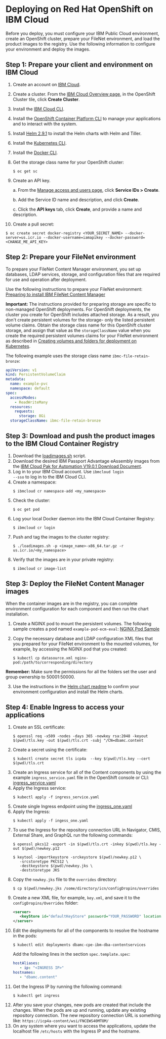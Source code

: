 # Deploying on Red Hat OpenShift on IBM Cloud

Before you deploy, you must configure your IBM Public Cloud environment, create an OpenShift cluster, prepare your FileNet environment, and load the product images to the registry. Use the following information to configure your environment and deploy the images.


## Step 1: Prepare your client and environment on IBM Cloud

1. Create an account on [IBM Cloud](https://cloud.ibm.com/kubernetes/registry/main/start).
2. Create a cluster. 
   From the [IBM Cloud Overview page](https://cloud.ibm.com/kubernetes/overview), in the OpenShift Cluster tile, click **Create Cluster**.
3. Install the [IBM Cloud CLI](https://cloud.ibm.com/docs/containers?topic=containers-cs_cli_install).
4. Install the [OpenShift Container Platform CLI](https://docs.openshift.com/container-platform/3.11/cli_reference/get_started_cli.html#cli-reference-get-started-cli) to manage your applications and to interact with the system.
5. Install [Helm 2.9.1](https://www.ibm.com/links?url=https%3A%2F%2Fgithub.com%2Fhelm%2Fhelm%2Freleases%2Ftag%2Fv2.9.1) to install the Helm charts with Helm and Tiller.
6. Install the [Kubernetes CLI](https://kubernetes.io/docs/tasks/tools/install-kubectl/).
7. Install the [Docker CLI](https://cloud.ibm.com/docs/containers?topic=containers-cs_cli_install).
8. Get the storage class name for your OpenShift cluster:
   ```console
   $ oc get sc
   ```
9. Create an API key. 

   a. From the [Manage access and users page](https://cloud.ibm.com/iam/overview), click **Service IDs > Create**.
   
   b. Add the Service ID name and description, and click **Create**. 
   
   c. Click the **API keys** tab, click **Create**, and provide a name and description.
   
10. Create a pull secret: 
   ```console
   $ oc create secret docker-registry <YOUR_SECRET_NAME> --docker-server=us.icr.io --docker-username=iamapikey --docker-password=<CHANGE_ME_API_KEY>
   ```

## Step 2: Prepare your FileNet environment

To prepare your FileNet Content Manager environment, you set up databases, LDAP services, storage, and configuration files that are required for use and operation after deployment. 

Use the following instructions to prepare your FileNet environment: [Preparing to install IBM FileNet Content Manager](https://www.ibm.com/support/knowledgecenter/en/SSYHZ8_19.0.x/com.ibm.dba.install/k8s_topics/tsk_prepare_ecmk8s.html)

**Important:** The instructions provided for preparing storage are specific to non-managed OpenShift deployments. For OpenShift deployments, the cluster you create for OpenShift includes attached storage. As a result, you don't create persistent volumes for the storage- only the listed persistent volume claims. Obtain the storage class name for this OpenShift cluster storage, and assign that value as the `storageClassName` value when you create the required persistent volumes claims for your FileNet environment as described in [Creating volumes and folders for deployment on Kubernetes](https://www.ibm.com/support/knowledgecenter/en/SSYHZ8_19.0.x/com.ibm.dba.install/k8s_topics/tsk_prepare_ecmk8s_volumes.html).

The following example uses the storage class name `ibmc-file-retain-bronze`:
   ```yaml
   apiVersion: v1
   kind: PersistentVolumeClaim
   metadata:
     name: example-pvc
     namespace: default
   spec:
     accessModes:
       - ReadWriteMany
     resources:
       requests:
         storage: 8Gi
     storageClassName: ibmc-file-retain-bronze
   ```

## Step 3: Download and push the product images to the IBM Cloud Container Registry

1. Download the [loadimages.sh](scripts/loadimages.sh) script.
2. Download the desired IBM Passport Advantage eAssembly images from the [IBM Cloud Pak for Automation V19.0.1 Download Document](https://www-01.ibm.com/support/docview.wss?uid=ibm10878709).
3. Log in to your IBM Cloud account. Use <code>ibmcloud login --sso</code> to log in to the IBM Cloud CLI.
4. Create a namespace:
   ```console
   $ ibmcloud cr namespace-add <my_namespace>
   ```
5. Check the cluster:
   ```console
   $ oc get pod
   ```
6. Log your local Docker daemon into the IBM Cloud Container Registry:
   ```console
   $ ibmcloud cr login
   ```
7. Push and tag the images to the cluster registry:
   ```console
   $ ./loadimages.sh -p <image_name>-x86_64.tar.gz -r us.icr.io/<my_namespace>
   ```
8. Verify that the images are in your private registry:
   ```console
   $ ibmcloud cr image-list
   ```

## Step 3: Deploy the FileNet Content Manager images
When the container images are in the registry, you can complete environment configuration for each component and then run the chart installation.

1. Create a NGINX pod to mount the persistent volumes. The following sample creates a pod named `example-pod-ecm-eval`:  [NGINX Pod Sample](nginx_sample.yaml)

2. Copy the necessary database and LDAP configuration XML files that you prepared for your FileNet environment to the mounted volumes, for example, by accessing the NGINX pod that you created:
   ```console
   $ kubectl cp datasource.xml nginx-pod:/path/to/corresponding/directory
   ```
**Remember:** Make sure the permissions for all the folders set the user and group ownership to 50001:50000.

3. Use the instructions in the [Helm chart readme](../helm-charts) to confirm your environment configuration and install the Helm charts.

## Step 4: Enable Ingress to access your applications
1. Create an SSL certificate:
   ```console
   $ openssl req -x509 -nodes -days 365 -newkey rsa:2048 -keyout $(pwd)/tls.key -out $(pwd)/tls.crt -subj "/CN=dbamc.content
   ```
2. Create a secret using the certificate:
   ```console
   $ kubectl create secret tls icp4a  --key $(pwd)/tls.key --cert $(pwd)/tls.crt
   ```
3. Create an Ingress service for all of the Content components by using the example `ingress_service.yaml` file in the OpenShift console or CLI: [ingress_service.yaml](ingress_service.yaml)
4. Apply the Ingress service:
   ``` console
   $ kubectl apply -f ingress_service.yaml
   ```
5. Create single Ingress endpoint using the [ingress_one.yaml](ingress_one.yaml)
6. Apply the Ingress:
   ``` console
   $ kubectl apply -f ingess_one.yaml
   ```
7. To use the Ingress for the repository connection URL in Navigator, CMIS, External Share, and GraphQL run the following commands:
   ```console
   $ openssl pkcs12 -export -in $(pwd)/tls.crt -inkey $(pwd)/tls.key -out $(pwd)/newkey.p12
   ```
   ```console
   $ keytool -importkeystore -srckeystore $(pwd)/newkey.p12 \
      -srcstoretype PKCS12 \
      -destkeystore $(pwd)/newkey.jks \
      -deststoretype JKS
   ```
8. Copy the `newkey.jks` file to the `overrides` directory:
   ``` console
   $ cp $(pwd)/newkey.jks /some/directory/icn/configDropins/overrides
   ```
9. Create a new XML file, for example, `key.xml`, and save it to the `configDropins/Overrides` folder:
   ``` xml
   <server>
      <keyStore id="defaultKeyStore" password="YOUR_PASSWORD" location="/opt/ibm/wlp/usr/servers/defaultServer/configDropins/overrides/newkey.jks" />
   </server>
   ```   
10. Edit the deployments for all of the components to resolve the hostname in the pods:
    ``` console
    $ kubectl edit deployments dbamc-cpe-ibm-dba-contentservices
    ```
    Add the following lines in the section `spec.template.spec`:
    ``` yaml
    hostAliases:       
       - ip: "<INGRESS IP>"         
    hostnames:         
       - "dbamc.content"
    ```
11. Get the Ingress IP by running the following command:
    ``` console
    $ kubectl get ingress
    ```   
12. After you save your changes, new pods are created that include the changes. When the pods are up and running, update any existing repository connection. The new repository connection URL is something like: `https://icp4a-content/wsi/FNCEWS40MTOM/`
13. On any system where you want to access the applications, update the localhost file `/etc/hosts` with the Ingress IP and the hostname.
